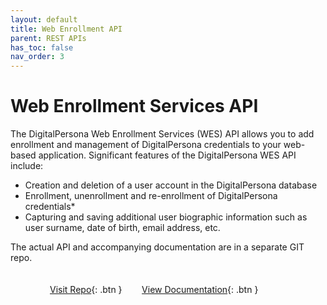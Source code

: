 ```yaml
---
layout: default
title: Web Enrollment API
parent: REST APIs
has_toc: false
nav_order: 3
---
```


# Web Enrollment Services API

The DigitalPersona Web Enrollment Services (WES) API allows you to add enrollment and management of DigitalPersona credentials to your web-based application. Significant features of the DigitalPersona WES API include:  

- Creation and deletion of a user account in the DigitalPersona database  
- Enrollment, unenrollment and re-enrollment of DigitalPersona credentials*  
- Capturing and saving additional user biographic information such as user surname, date of birth, email address, etc.  

The actual API and accompanying documentation are in a separate GIT repo.  
<br/>  
&nbsp; &nbsp; &nbsp; &nbsp; &nbsp; &nbsp; &nbsp; &nbsp; [Visit Repo](https://github.com/LenHodgeman/web-enrollment-api){: .btn }&nbsp; &nbsp; &nbsp; &nbsp; [View Documentation](https://github.com/LenHodgeman/web-enrollment-api){: .btn }
